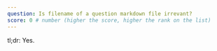 ```yaml
---
question: Is filename of a question markdown file irrevant?
score: 0 # number (higher the score, higher the rank on the list)
---
```


tl;dr: Yes.
